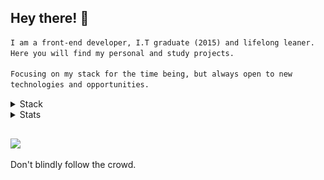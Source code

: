 ## Hey there! 👋

```diff
I am a front-end developer, I.T graduate (2015) and lifelong leaner.
Here you will find my personal and study projects.

Focusing on my stack for the time being, but always open to new 
technologies and opportunities.
```

<details>
<summary>Stack</summary>
<br>
<div>
<a href="https://devdocs.io/html/"><img src="https://raw.githubusercontent.com/devicons/devicon/master/icons/html5/html5-original.svg" target="_blank" align="center" height="30" width="40"></a>
<a href="https://devdocs.io/css/"><img src="https://raw.githubusercontent.com/devicons/devicon/master/icons/css3/css3-original.svg" target="_blank" align="center" height="30" width="40"></a>
<a href="https://devdocs.io/javascript/"><img src="https://raw.githubusercontent.com/devicons/devicon/master/icons/javascript/javascript-plain.svg" target="_blank" align="center" height="30" width="40"></a>
 <a href="https://www.typescriptlang.org"><img src="https://cdn.jsdelivr.net/gh/devicons/devicon/icons/typescript/typescript-original.svg" target="_blank" align="center" height="30" width="40"><a/>
<a href="https://nodejs.org/en/"><img src="https://cdn.jsdelivr.net/gh/devicons/devicon/icons/nodejs/nodejs-original.svg" target="_blank" align="center" height="30" width="40"></a>
<a href="https://threejs.org"><img src="https://cdn.jsdelivr.net/gh/devicons/devicon/icons/threejs/threejs-original.svg" target="_blank" align="center" height="30" width="40"></a>
<a href="https://devdocs.io/react/"><img src="https://raw.githubusercontent.com/devicons/devicon/master/icons/react/react-original.svg" target="_blank" align="center" height="30" width="40"></a>
</div>
</details>
 
<details>
<summary>Stats</summary>
<br>
<div>
<a href="https://github.com/devstet"> 
<img src="https://github-readme-stats.vercel.app/api?username=devstet&show_icons=true&theme=discord_old_blurple&include_all_commits=true&count_private=true" height="180em">
<img src="https://github-readme-stats.vercel.app/api/top-langs/?username=devstet&layout=compact&langs_count=6&theme=discord_old_blurple" height="180em"></a>
</div>
</details>
 
  ##
 
<div>
<a href="https://www.linkedin.com/in/devstetrs" target="_blank"><img src="https://img.shields.io/badge/-LinkedIn-%230077B5?style=for-the-badge&logo=linkedin&logoColor=white" target="_blank"></a>
</div>
 
 Don't blindly follow the crowd.
